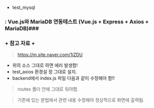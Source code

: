 + test_mysql 
### : Vue.js와 MariaDB 연동테스트 (Vue.js + Express + Axios + MariaDB)###
### + 참고 자료 +
> https://m.site.naver.com/1iZDU
+ 위의 소스 그대로 하면 에러 발생함!
+ test_axios 환경설 정 그대로 설치.
+ backend에서 index.js 파일 다음과 같이 수정해야 함!!
> routes 폴더 안에 그대로 둬야함.

> 기존에 있는 문법에서 관련 내용 수정해야 정상적으로 화면에 출력됨.
###